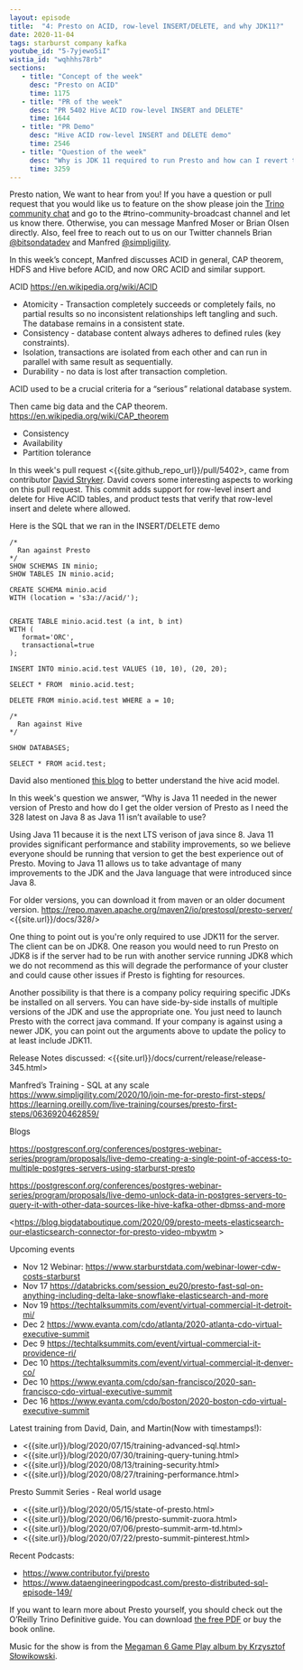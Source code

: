 ```yaml
---
layout: episode
title:  "4: Presto on ACID, row-level INSERT/DELETE, and why JDK11?"
date: 2020-11-04
tags: starburst company kafka
youtube_id: "5-7yjewo5iI"
wistia_id: "wqhhhs78rb"
sections:
   - title: "Concept of the week"
     desc: "Presto on ACID"
     time: 1175
   - title: "PR of the week"
     desc: "PR 5402 Hive ACID row-level INSERT and DELETE"
     time: 1644
   - title: "PR Demo"
     desc: "Hive ACID row-level INSERT and DELETE demo"
     time: 2546
   - title: "Question of the week"
     desc: "Why is JDK 11 required to run Presto and how can I revert to JDK8?"
     time: 3259
---
```


Presto nation, We want to hear from you! If you have a question or pull request 
that you would like us to feature on the show please join the 
[Trino community chat](slack.html) and go to the 
\#trino-community-broadcast channel and let us know there. Otherwise, you can 
message Manfred Moser or Brian Olsen directly. Also, feel free to reach out
to us on our Twitter channels Brian 
[@bitsondatadev](https://twitter.com/bitsondatadev) and Manfred 
[@simpligility](https://twitter.com/simpligility).

In this week’s concept, Manfred discusses ACID in general, CAP theorem, 
HDFS and Hive before ACID, and now ORC ACID and similar support.

ACID <https://en.wikipedia.org/wiki/ACID>
 - Atomicity - Transaction completely succeeds or completely fails, no partial 
results so no inconsistent relationships left tangling and such. The database
 remains in a consistent state.
 - Consistency - database content always adheres to defined rules (key
 constraints).
 - Isolation, transactions are isolated from each other and can run in parallel
  with same result as sequentially.
 - Durability - no data is lost after transaction completion.

ACID used to be a crucial criteria for a “serious” relational database system.

Then came big data and the CAP theorem. <https://en.wikipedia.org/wiki/CAP_theorem>

- Consistency
- Availability
- Partition tolerance

In this week's pull request <{{site.github_repo_url}}/pull/5402>,
came from contributor [David Stryker](https://github.com/djsstarburst). David
covers some interesting aspects to working on this pull request. This commit
adds support for row-level insert and delete for Hive ACID tables, and
product tests that verify that row-level insert and delete where allowed.

Here is the SQL that we ran in the INSERT/DELETE demo
```
/*
  Ran against Presto
*/
SHOW SCHEMAS IN minio;
SHOW TABLES IN minio.acid;

CREATE SCHEMA minio.acid
WITH (location = 's3a://acid/');


CREATE TABLE minio.acid.test (a int, b int)
WITH (
   format='ORC',
   transactional=true
);

INSERT INTO minio.acid.test VALUES (10, 10), (20, 20);

SELECT * FROM  minio.acid.test;

DELETE FROM minio.acid.test WHERE a = 10;

/*
  Ran against Hive
*/

SHOW DATABASES;

SELECT * FROM acid.test;
```

David also mentioned [this blog](http://shzhangji.com/blog/2019/06/10/understanding-hive-acid-transactional-table/)
to better understand the hive acid model.

In this week's question we answer, “Why is Java 11 needed in the newer version
of Presto and how do I get the older version of Presto as I need the 328 latest 
on Java 8 as Java 11 isn’t available to use?

Using Java 11 because it is the next LTS verison of java since 8. Java 11 
provides significant performance and stability improvements, so we believe 
everyone should be running that version to get the best experience out of 
Presto. Moving to Java 11 allows us to take advantage of many improvements to 
the JDK and the Java language that were introduced since Java 8.

For older versions, you can download it from maven or an older document version.
<https://repo.maven.apache.org/maven2/io/prestosql/presto-server/>
<{{site.url}}/docs/328/>

One thing to point out is you're only required to use JDK11 for the server. The
client can be on JDK8. One reason you would need to run Presto on JDK8 is if the
server had to be run with another service running JDK8 which we do not recommend
as this will degrade the performance of your cluster and could cause other
issues if Presto is fighting for resources. 

Another possibility is that there is
a company policy requiring specific JDKs be installed on all servers. You can
have side-by-side installs of multiple versions of the JDK and use the
appropriate one. You just need to launch Presto with the correct java command. 
If your company is against using a newer JDK, you can point out the arguments
above to update the policy to at least include JDK11.

Release Notes discussed:
<{{site.url}}/docs/current/release/release-345.html>

Manfred’s Training - SQL at any scale
<https://www.simpligility.com/2020/10/join-me-for-presto-first-steps/>
<https://learning.oreilly.com/live-training/courses/presto-first-steps/0636920462859/>

Blogs

<https://postgresconf.org/conferences/postgres-webinar-series/program/proposals/live-demo-creating-a-single-point-of-access-to-multiple-postgres-servers-using-starburst-presto>

<https://postgresconf.org/conferences/postgres-webinar-series/program/proposals/live-demo-unlock-data-in-postgres-servers-to-query-it-with-other-data-sources-like-hive-kafka-other-dbmss-and-more>

<https://blog.bigdataboutique.com/2020/09/presto-meets-elasticsearch-our-elasticsearch-connector-for-presto-video-mbywtm >

Upcoming events
 - Nov 12 Webinar: <https://www.starburstdata.com/webinar-lower-cdw-costs-starburst>
 - Nov 17 <https://databricks.com/session_eu20/presto-fast-sql-on-anything-including-delta-lake-snowflake-elasticsearch-and-more>
 - Nov 19 <https://techtalksummits.com/event/virtual-commercial-it-detroit-mi/>
 - Dec 2 <https://www.evanta.com/cdo/atlanta/2020-atlanta-cdo-virtual-executive-summit>
 - Dec 9 <https://techtalksummits.com/event/virtual-commercial-it-providence-ri/>
 - Dec 10 <https://techtalksummits.com/event/virtual-commercial-it-denver-co/>
 - Dec 10 <https://www.evanta.com/cdo/san-francisco/2020-san-francisco-cdo-virtual-executive-summit>
 - Dec 16 <https://www.evanta.com/cdo/boston/2020-boston-cdo-virtual-executive-summit>

Latest training from David, Dain, and Martin(Now with timestamps!):
 - <{{site.url}}/blog/2020/07/15/training-advanced-sql.html>
 - <{{site.url}}/blog/2020/07/30/training-query-tuning.html>
 - <{{site.url}}/blog/2020/08/13/training-security.html>
 - <{{site.url}}/blog/2020/08/27/training-performance.html>

Presto Summit Series - Real world usage
 - <{{site.url}}/blog/2020/05/15/state-of-presto.html>
 - <{{site.url}}/blog/2020/06/16/presto-summit-zuora.html>
 - <{{site.url}}/blog/2020/07/06/presto-summit-arm-td.html>
 - <{{site.url}}/blog/2020/07/22/presto-summit-pinterest.html>

Recent Podcasts:
 - <https://www.contributor.fyi/presto>
 - <https://www.dataengineeringpodcast.com/presto-distributed-sql-episode-149/>

If you want to learn more about Presto yourself, you should check out the 
O’Reilly Trino Definitive guide. You can download 
[the free PDF](https://www.starburst.io/info/oreilly-trino-guide/) or 
buy the book online.

Music for the show is from the [Megaman 6 Game Play album by Krzysztof 
Słowikowski](https://krzysztofslowikowski.bandcamp.com/album/mega-man-6-gp).

